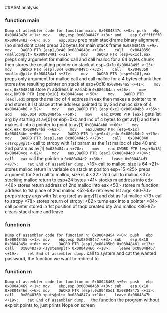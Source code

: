 ##ASM analysis

### function main
`
Dump of assembler code for function main:
   0x0804847c <+0>:	push   ebp
   0x0804847d <+1>:	mov    ebp,esp
   0x0804847f <+3>:	and    esp,0xfffffff0
   0x08048482 <+6>:	sub    esp,0x20
   `
			prep main stackframe
			binary alignment (no simd dont care)
			preps 32 bytes for main stack frame
   `
   0x08048485 <+9>:	mov    DWORD PTR [esp],0x40
   0x0804848c <+16>:	call   0x8048350 <malloc@plt>
   0x08048491 <+21>:	mov    DWORD PTR [esp+0x1c],eax
   `
	preps only argument for malloc call
	and call malloc for a 64 bytes chunk
   	then stores the resulting pointer on stack at esp+0x1c
   `
   0x08048495 <+25>:	mov    DWORD PTR [esp],0x4
   0x0804849c <+32>:	call   0x8048350 <malloc@plt>
   0x080484a1 <+37>:	mov    DWORD PTR [esp+0x18],eax
   `
	preps only argument for malloc call
	and call malloc for a 4 bytes chunk
   	then stores the resulting pointer on stack at esp+0x18
   `
   0x080484a5 <+41>:	mov    edx,0x8048468
   `
   store m address in variable
   `
   0x080484aa <+46>:	mov    eax,DWORD PTR [esp+0x18]
   0x080484ae <+50>:	mov    DWORD PTR [eax],edx
   `
   	preps the malloc of 4 address in eax
	then makes a pointer to m and stores it 1st place at the address pointed to by
	2nd malloc size of 4
   `
   0x080484b0 <+52>:	mov    eax,DWORD PTR [ebp+0xc]
   0x080484b3 <+55>:	add    eax,0x4
   0x080484b6 <+58>:	mov    eax,DWORD PTR [eax]
   `
   gets 1st arg by starting at av[0] or ebp+0xc and inc of 4 bytes to get av[1]
   and then makes it into a pointer to point to av[1] 
   `
   0x080484b8 <+60>:	mov    edx,eax
   0x080484ba <+62>:	mov    eax,DWORD PTR [esp+0x1c]
   0x080484be <+66>:	mov    DWORD PTR [esp+0x4],edx
   0x080484c2 <+70>:	mov    DWORD PTR [esp],eax
   0x080484c5 <+73>:	call   0x8048340 <strcpy@plt>
   `
   call to strcpy with 1st param as the 1st malloc of size 40 and 2nd param as av[1]
   `
   0x080484ca <+78>:	mov    eax,DWORD PTR [esp+0x18]
   0x080484ce <+82>:	mov    eax,DWORD PTR [eax]
   0x080484d0 <+84>:	call   eax
   `
   call the pointer p
   `
   0x080484d2 <+86>:	leave
   0x080484d3 <+87>:	ret
End of assembler dump.
`
<16>			call to malloc, size is 64
<21>			stores malloc return in variable on stack at positon esp+15
<25>			preps argument for 2nd call to malloc, size is 4
<32>			2nd call to malloc
<37>			stocking malloc return to esp+24 bytes
<41>			stocks m address into edx
<46>			stores return address of 2nd malloc into eax
<50>			stores m function address to 1st place of 2nd malloc
<52-58>			retrieves 1st argc
<60-70>			preps strcpy args with 1st arg (src) as argv[1] and dst as 1st malloc
<73>			call to strcpy
<78>			stores return of strcpy;
<82>			turns eax into a pointer
<84>			call pointer stored in 1st position of taqb created bty 2nd malloc
<86-87>			clears stackframe and leave


### function n
`
Dump of assembler code for function n:
   0x08048454 <+0>:	push   ebp
   0x08048455 <+1>:	mov    ebp,esp
   0x08048457 <+3>:	sub    esp,0x18
   0x0804845a <+6>:	mov    DWORD PTR [esp],0x80485b0
   0x08048461 <+13>:	call   0x8048370 <system@plt>
   0x08048466 <+18>:	leave
   0x08048467 <+19>:	ret
End of assembler dump.
`
call to system and cat the wanted password, the function we want
to redirect to


### function m
`
Dump of assembler code for function m:
   0x08048468 <+0>:	push   ebp
   0x08048469 <+1>:	mov    ebp,esp
   0x0804846b <+3>:	sub    esp,0x18
   0x0804846e <+6>:	mov    DWORD PTR [esp],0x80485d1
   0x08048475 <+13>:	call   0x8048360 <puts@plt>
   0x0804847a <+18>:	leave
   0x0804847b <+19>:	ret
End of assembler dump.	
`
the function the program without exploit points to,
just prints Nope on screen
